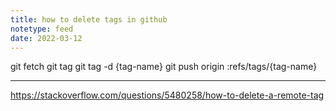 ```yaml
---
title: how to delete tags in github
notetype: feed
date: 2022-03-12
---
```

git fetch
git tag
git tag -d {tag-name}
git push origin :refs/tags/{tag-name}

---

https://stackoverflow.com/questions/5480258/how-to-delete-a-remote-tag